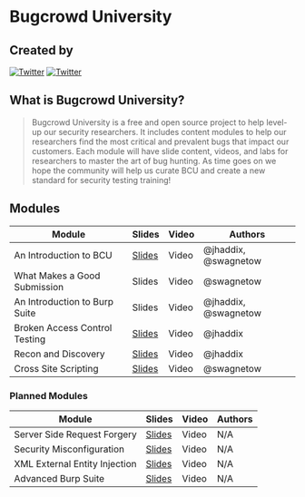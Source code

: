 # Bugcrowd University

## Created by
[![Twitter](https://img.shields.io/badge/twitter-@jhaddix-blue.svg)](https://twitter.com/jhaddix)
[![Twitter](https://img.shields.io/badge/twitter-@swagnetow-blue.svg)](https://twitter.com/swagnetow)

## What is Bugcrowd University?
> Bugcrowd University is a free and open source project to help level-up our security researchers. It includes content modules to help our researchers find the most critical and prevalent bugs that impact our customers. Each module will have slide content, videos, and labs for researchers to master the art of bug hunting. As time goes on we hope the community will help us curate BCU and create a new standard for security testing training!

## Modules

|Module|Slides|Video|Authors|
|------|--------|-----------|---------|
|An Introduction to BCU|[Slides](https://github.com/bugcrowd/bugcrowd_university/blob/master/Introduction/BCU%20Introduction.pdf)|Video|@jhaddix, @swagnetow||
|What Makes a Good Submission|Slides|Video|@swagnetow||
|An Introduction to Burp Suite|Slides|Video|@jhaddix, @swagnetow||
|Broken Access Control Testing|[Slides](https://github.com/bugcrowd/bugcrowd_university/blob/master/access_control_testing/Authorization%20and%20Access.pdf)|Video|@jhaddix||
|Recon and Discovery|[Slides]()|Video|@jhaddix||
|Cross Site Scripting|[Slides]()|Video|@swagnetow||

### Planned Modules

|Module|Slides|Video|Authors|
|------|--------|-----------|---------|
|Server Side Request Forgery|[Slides]()|Video|N/A||
|Security Misconfiguration|[Slides]()|Video|N/A||
|XML External Entity Injection|[Slides]()|Video|N/A||
|Advanced Burp Suite|[Slides]()|Video|N/A||
